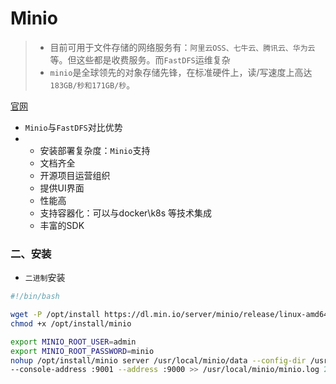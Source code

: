 # Minio
> - 目前可用于文件存储的网络服务有：`阿里云OSS、七牛云、腾讯云、华为云`等。但这些都是收费服务。而`FastDFS`运维复杂
> - `minio`是全球领先的对象存储先锋，在标准硬件上，读/写速度上高达`183GB/秒和171GB/秒`。

[官网](https://min.io/download#/docker)

- `Minio`与`FastDFS`对比优势
- - 安装部署复杂度：`Minio`支持
  - 文档齐全
  - 开源项目运营组织
  - 提供UI界面
  - 性能高
  - 支持容器化：可以与docker\k8s 等技术集成
  - 丰富的SDK
  
  
 ### 二、安装
 - `二进制`安装
 ```bash
 #!/bin/bash
 
 wget -P /opt/install https://dl.min.io/server/minio/release/linux-amd64/minio
 chmod +x /opt/install/minio
 
 export MINIO_ROOT_USER=admin
 export MINIO_ROOT_PASSWORD=minio
 nohup /opt/install/minio server /usr/local/minio/data --config-dir /usr/local/minio/config \
 --console-address :9001 --address :9000 >> /usr/local/minio/minio.log 2>&1 &
 ```